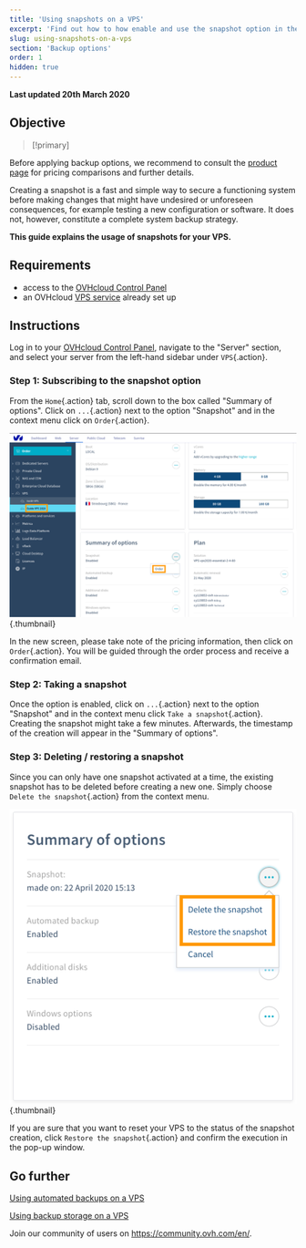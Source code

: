```yaml
---
title: 'Using snapshots on a VPS'
excerpt: 'Find out how to how enable and use the snapshot option in the OVHcloud Control Panel'
slug: using-snapshots-on-a-vps
section: 'Backup options'
order: 1
hidden: true
---
```


**Last updated 20th March 2020**


## Objective

> [!primary]
>
Before applying backup options, we recommend to consult the [product page](https://www.ovh.co.uk/vps/backup-vps.xml) for pricing comparisons and further details.
>

Creating a snapshot is a fast and simple way to secure a functioning system before making changes that might have undesired or unforeseen consequences, for example testing a new configuration or software. It does not, however, constitute a complete system backup strategy.

**This guide explains the usage of snapshots for your VPS.**

## Requirements

- access to the [OVHcloud Control Panel](https://www.ovh.com/auth/?action=gotomanager)
- an OVHcloud [VPS service](https://www.ovh.co.uk/vps/) already set up


## Instructions

Log in to your [OVHcloud Control Panel](https://www.ovh.com/auth/?action=gotomanager), navigate to the "Server" section, and select your server from the left-hand sidebar under `VPS`{.action}.

### Step 1: Subscribing to the snapshot option

From the `Home`{.action} tab, scroll down to the box called "Summary of options". Click on `...`{.action} next to the option "Snapshot" and in the context menu click on `Order`{.action}.

![snapshotvps](images/snapshot_vps_step1.png){.thumbnail}

In the new screen, please take note of the pricing information, then click on `Order`{.action}. You will be guided through the order process and receive a confirmation email.

### Step 2: Taking a snapshot

Once the option is enabled, click on `...`{.action} next to the option "Snapshot" and in the context menu click `Take a snapshot`{.action}. Creating the snapshot might take a few minutes. Afterwards, the timestamp of the creation will appear in the "Summary of options".

### Step 3: Deleting / restoring a snapshot

Since you can only have one snapshot activated at a time, the existing snapshot has to be deleted before creating a new one. Simply choose `Delete the snapshot`{.action} from the context menu.

![snapshotvps](images/snapshot_vps_step2.png){.thumbnail}

If you are sure that you want to reset your VPS to the status of the snapshot creation, click `Restore the snapshot`{.action} and confirm the execution in the pop-up window.


## Go further

[Using automated backups on a VPS]()

[Using backup storage on a VPS]()


Join our community of users on <https://community.ovh.com/en/>.